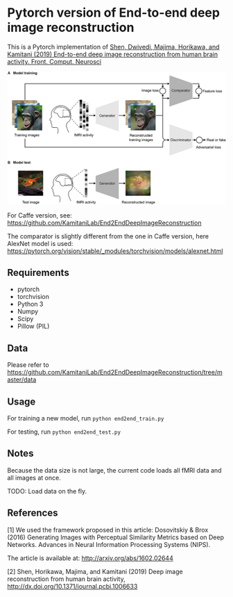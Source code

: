 # Pytorch version of End-to-end deep image reconstruction

This is a Pytorch implementation of [Shen, Dwivedi, Majima, Horikawa, and Kamitani (2019) End-to-end deep image reconstruction from human brain activity. Front. Comput. Neurosci](https://www.frontiersin.org/articles/10.3389/fncom.2019.00021/full)

![End-to-end deep image reconstruction](./overview.jpeg "Schematics of End-to-end deep image reconstruction")

For Caffe version, see:
https://github.com/KamitaniLab/End2EndDeepImageReconstruction


The comparator is slightly different from the one in Caffe version, here AlexNet model is used:
https://pytorch.org/vision/stable/_modules/torchvision/models/alexnet.html


## Requirements
- pytorch
- torchvision
- Python 3
- Numpy
- Scipy
- Pillow (PIL)

## Data
Please refer to https://github.com/KamitaniLab/End2EndDeepImageReconstruction/tree/master/data

## Usage
For training a new model, run
`python end2end_train.py`

For testing, run
`python end2end_test.py`


## Notes
Because the data size is not large, the current code loads all fMRI data and all images at once.

TODO: Load data on the fly.

## References
[1] We used the framework proposed in this article: Dosovitskiy & Brox (2016) Generating Images with Perceptual Similarity Metrics based on Deep Networks. Advances in Neural Information Processing Systems (NIPS).

The article is available at: http://arxiv.org/abs/1602.02644

[2] Shen, Horikawa, Majima, and Kamitani (2019) Deep image reconstruction from human brain activity, http://dx.doi.org/10.1371/journal.pcbi.1006633